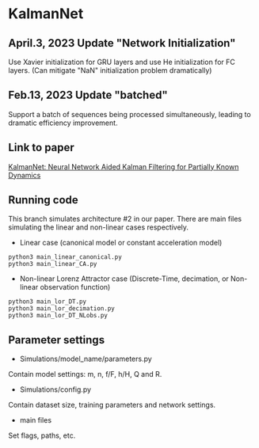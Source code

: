 # KalmanNet

## April.3, 2023 Update "Network Initialization"

Use Xavier initialization for GRU layers and use He initialization for FC layers.
(Can mitigate "NaN" initialization problem dramatically)

## Feb.13, 2023 Update "batched"

Support a batch of sequences being processed simultaneously, leading to dramatic efficiency improvement.

## Link to paper

[KalmanNet: Neural Network Aided Kalman Filtering for Partially Known Dynamics](https://arxiv.org/abs/2107.10043)

## Running code

This branch simulates architecture #2 in our paper. There are main files simulating the linear and non-linear cases respectively.

* Linear case (canonical model or constant acceleration model)

```
python3 main_linear_canonical.py
python3 main_linear_CA.py
```

* Non-linear Lorenz Attractor case (Discrete-Time, decimation, or Non-linear observation function)

```
python3 main_lor_DT.py
python3 main_lor_decimation.py
python3 main_lor_DT_NLobs.py
```

## Parameter settings

* Simulations/model_name/parameters.py

Contain model settings: m, n, f/F, h/H, Q and R. 

* Simulations/config.py

Contain dataset size, training parameters and network settings.

* main files

Set flags, paths, etc.









